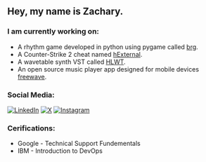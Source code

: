 ## Hey, my name is Zachary.

<!---

### I am a **Software Developer** who works in:
- Audio Programming
- Video Game Hacking
- Full-Stack Web Development
- Mobile Development
-->

### **I am currently working on:**
- A rhythm game developed in python using pygame called [brg](https://github.com/houndslight/brg).
- A Counter-Strike 2 cheat named [hExternal](https://streamable.com/1y8zn2).
- A wavetable synth VST called [HLWT](https://github.com/houndslight/HLWT).
- An open source music player app designed for mobile devices [freewave](https://github.com/houndslight/freewave).


### Social Media:
[![LinkedIn](https://img.shields.io/badge/LinkedIn-%230077B5.svg?logo=linkedin&logoColor=white)](https://www.linkedin.com/in/zacharyjtapocik/) 
[![X](https://img.shields.io/badge/X-@hounds-blue)](https://x.com/hounds)
[![Instagram](https://img.shields.io/badge/Instagram-%23E4405F.svg?logo=Instagram&logoColor=white)](https://instagram.com/zvxh)


### Cerifications:
- Google - Technical Support Fundementals
- IBM - Introduction to DevOps
